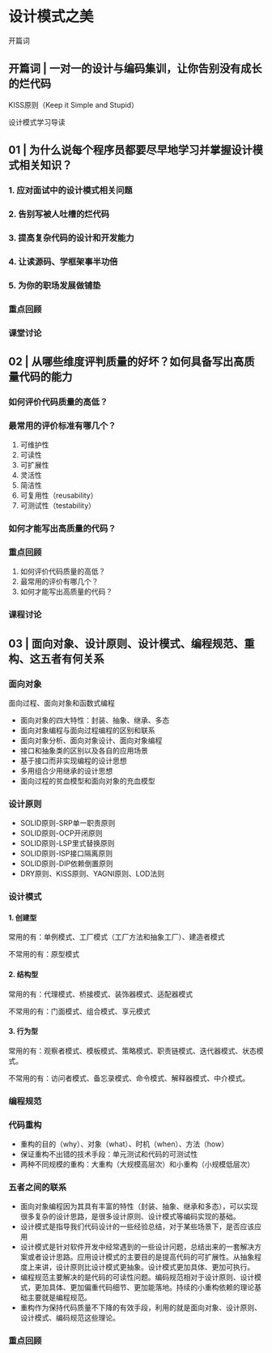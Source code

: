 # 设计模式之美 #

开篇词

## 开篇词 | 一对一的设计与编码集训，让你告别没有成长的烂代码 ##

KISS原则（Keep it Simple and Stupid）

设计模式学习导读

## 01 | 为什么说每个程序员都要尽早地学习并掌握设计模式相关知识？ ##

### 1. 应对面试中的设计模式相关问题 ###

### 2. 告别写被人吐槽的烂代码 ###

### 3. 提高复杂代码的设计和开发能力 ###

### 4. 让读源码、学框架事半功倍 ###

### 5. 为你的职场发展做铺垫 ###

### 重点回顾 ###

### 课堂讨论 ###

## 02 | 从哪些维度评判质量的好坏？如何具备写出高质量代码的能力 ##

### 如何评价代码质量的高低？ ###

### 最常用的评价标准有哪几个？ ###

1. 可维护性
2. 可读性
3. 可扩展性
4. 灵活性
5. 简洁性
6. 可复用性（reusability）
7. 可测试性（testability）

### 如何才能写出高质量的代码？ ###

### 重点回顾 ###

1. 如何评价代码质量的高低？
2. 最常用的评价有哪几个？
3. 如何才能写出高质量的代码？

### 课程讨论 ###



## 03 | 面向对象、设计原则、设计模式、编程规范、重构、这五者有何关系 ##

### 面向对象 ###

面向过程、面向对象和函数式编程

* 面向对象的四大特性：封装、抽象、继承、多态
* 面向对象编程与面向过程编程的区别和联系
* 面向对象分析、面向对象设计、面向对象编程
* 接口和抽象类的区别以及各自的应用场景
* 基于接口而非实现编程的设计思想
* 多用组合少用继承的设计思想
* 面向过程的贫血模型和面向对象的充血模型

### 设计原则 ###

* SOLID原则-SRP单一职责原则
* SOLID原则-OCP开闭原则
* SOLID原则-LSP里式替换原则
* SOLID原则-ISP接口隔离原则
* SOLID原则-DIP依赖倒置原则
* DRY原则、KISS原则、YAGNI原则、LOD法则

### 设计模式 ###

#### 1. 创建型 ####

常用的有：单例模式、工厂模式（工厂方法和抽象工厂）、建造者模式

不常用的有：原型模式

#### 2. 结构型 ####

常用的有：代理模式、桥接模式、装饰器模式、适配器模式

不常用的有：门面模式、组合模式、享元模式

#### 3. 行为型 ####

常用的有：观察者模式、模板模式、策略模式、职责链模式、迭代器模式、状态模式。

不常用的有：访问者模式、备忘录模式、命令模式、解释器模式、中介模式。

### 编程规范 ###



### 代码重构 ###

* 重构的目的（why）、对象（what）、时机（when）、方法（how）
* 保证重构不出错的技术手段：单元测试和代码的可测试性
* 两种不同规模的重构：大重构（大规模高层次）和小重构（小规模低层次）

### 五者之间的联系 ###

* 面向对象编程因为其具有丰富的特性（封装、抽象、继承和多态），可以实现很多复杂的设计思路，是很多设计原则、设计模式等编码实现的基础。
* 设计模式是指导我们代码设计的一些经验总结，对于某些场景下，是否应该应用
* 设计模式是针对软件开发中经常遇到的一些设计问题，总结出来的一套解决方案或者设计思路。应用设计模式的主要目的是提高代码的可扩展性。从抽象程度上来讲，设计原则比设计模式更抽象。设计模式更加具体、更加可执行。
* 编程规范主要解决的是代码的可读性问题。编码规范相对于设计原则、设计模式，更加具体、更加偏重代码细节、更加能落地。持续的小重构依赖的理论基础主要就是编程规范。
* 重构作为保持代码质量不下降的有效手段，利用的就是面向对象、设计原则、设计模式、编码规范这些理论。

### 重点回顾 ###



